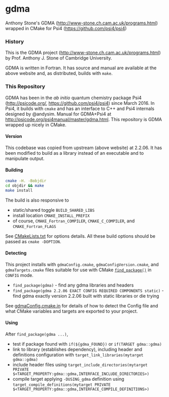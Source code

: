 # gdma
Anthony Stone's GDMA (http://www-stone.ch.cam.ac.uk/programs.html) wrapped in CMake for Psi4 (https://github.com/psi4/psi4)

### History

This is the GDMA project (http://www-stone.ch.cam.ac.uk/programs.html) by
Prof. Anthony J. Stone of Cambridge University.

GDMA is written in Fortran. It has source and manual are available at the above
website and, as distributed, builds with `make`.

### This Repository

GDMA has been in the *ab initio* quantum chemistry package Psi4
(http://psicode.org/, https://github.com/psi4/psi4) since March 2016. In Psi4,
it builds with `cmake` and has an interface to C++ and Psi4 internals designed
by @andysim. Manual for GDMA+Psi4 at http://psicode.org/psi4manual/master/gdma.html.
This repository is GDMA wrapped up nicely in CMake.

#### Version

This codebase was copied from upstream (above website) at 2.2.06. It has been modified to build as a library instead of an executable and to manipulate output.

#### Building

```bash
cmake -H. -Bobjdir
cd objdir && make
make install
```

The build is also responsive to

* static/shared toggle `BUILD_SHARED_LIBS`
* install location `CMAKE_INSTALL_PREFIX`
* of course, `CMAKE_Fortran_COMPILER`, `CMAKE_C_COMPILER`, and `CMAKE_Fortran_FLAGS`

See [CMakeLists.txt](CMakeLists.txt) for options details. All these build options should be passed as `cmake -DOPTION`.

#### Detecting

This project installs with `gdmaConfig.cmake`, `gdmaConfigVersion.cmake`, and `gdmaTargets.cmake` files suitable for use with CMake [`find_package()`](https://cmake.org/cmake/help/v3.2/command/find_package.html) in `CONFIG` mode.

* `find_package(gdma)` - find any gdma libraries and headers
* `find_package(gdma 2.2.06 EXACT CONFIG REQUIRED COMPONENTS static)` - find gdma exactly version 2.2.06 built with static libraries or die trying

See [gdmaConfig.cmake.in](cmake/gdmaConfig.cmake.in) for details of how to detect the Config file and what CMake variables and targets are exported to your project.

#### Using

After `find_package(gdma ...)`,

* test if package found with `if(${gdma_FOUND})` or `if(TARGET gdma::gdma)`
* link to library (establishes dependency), including header and definitions configuration with `target_link_libraries(mytarget gdma::gdma)`
* include header files using `target_include_directories(mytarget PRIVATE $<TARGET_PROPERTY:gdma::gdma,INTERFACE_INCLUDE_DIRECTORIES>)`
* compile target applying `-DUSING_gdma` definition using `target_compile_definitions(mytarget PRIVATE $<TARGET_PROPERTY:gdma::gdma,INTERFACE_COMPILE_DEFINITIONS>)`

